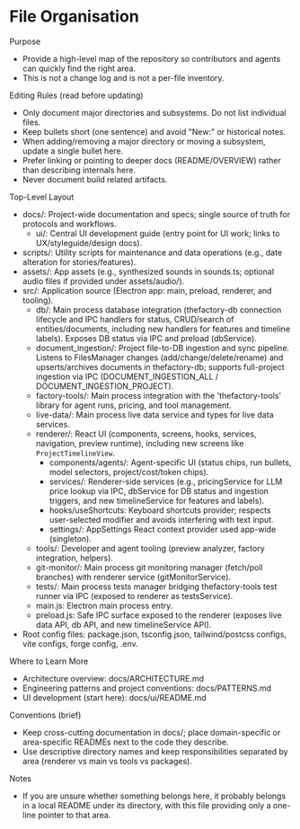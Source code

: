 # File Organisation

Purpose

- Provide a high-level map of the repository so contributors and agents can quickly find the right area.
- This is not a change log and is not a per-file inventory.

Editing Rules (read before updating)

- Only document major directories and subsystems. Do not list individual files.
- Keep bullets short (one sentence) and avoid "New:" or historical notes.
- When adding/removing a major directory or moving a subsystem, update a single bullet here.
- Prefer linking or pointing to deeper docs (README/OVERVIEW) rather than describing internals here.
- Never document build related artifacts.

Top-Level Layout

- docs/: Project-wide documentation and specs; single source of truth for protocols and workflows.
  - ui/: Central UI development guide (entry point for UI work; links to UX/styleguide/design docs).
- scripts/: Utility scripts for maintenance and data operations (e.g., date alteration for stories/features).
- assets/: App assets (e.g., synthesized sounds in sounds.ts; optional audio files if provided under assets/audio/).
- src/: Application source (Electron app: main, preload, renderer, and tooling).
  - db/: Main process database integration (thefactory-db connection lifecycle and IPC handlers for status, CRUD/search of entities/documents, including new handlers for features and timeline labels). Exposes DB status via IPC and preload (dbService).
  - document_ingestion/: Project file-to-DB ingestion and sync pipeline. Listens to FilesManager changes (add/change/delete/rename) and upserts/archives documents in thefactory-db; supports full-project ingestion via IPC (DOCUMENT_INGESTION_ALL / DOCUMENT_INGESTION_PROJECT).
  - factory-tools/: Main process integration with the 'thefactory-tools' library for agent runs, pricing, and tool management.
  - live-data/: Main process live data service and types for live data services.
  - renderer/: React UI (components, screens, hooks, services, navigation, preview runtime), including new screens like `ProjectTimelineView`.
    - components/agents/: Agent-specific UI (status chips, run bullets, model selectors, project/cost/token chips).
    - services/: Renderer-side services (e.g., pricingService for LLM price lookup via IPC, dbService for DB status and ingestion triggers, and new timelineService for features and labels).
    - hooks/useShortcuts: Keyboard shortcuts provider; respects user-selected modifier and avoids interfering with text input.
    - settings/: AppSettings React context provider used app-wide (singleton).
  - tools/: Developer and agent tooling (preview analyzer, factory integration, helpers).
  - git-monitor/: Main process git monitoring manager (fetch/poll branches) with renderer service (gitMonitorService).
  - tests/: Main process tests manager bridging thefactory-tools test runner via IPC (exposed to renderer as testsService).
  - main.js: Electron main process entry.
  - preload.js: Safe IPC surface exposed to the renderer (exposes live data API, db API, and new timelineService API).
- Root config files: package.json, tsconfig.json, tailwind/postcss configs, vite configs, forge config, .env.

Where to Learn More

- Architecture overview: docs/ARCHITECTURE.md
- Engineering patterns and project conventions: docs/PATTERNS.md
- UI development (start here): docs/ui/README.md

Conventions (brief)

- Keep cross-cutting documentation in docs/; place domain-specific or area-specific READMEs next to the code they describe.
- Use descriptive directory names and keep responsibilities separated by area (renderer vs main vs tools vs packages).

Notes

- If you are unsure whether something belongs here, it probably belongs in a local README under its directory, with this file providing only a one-line pointer to that area.
